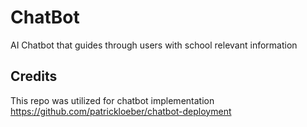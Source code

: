 # ChatBot
AI Chatbot that guides through users with school relevant information


## Credits
This repo was utilized for chatbot implementation https://github.com/patrickloeber/chatbot-deployment
